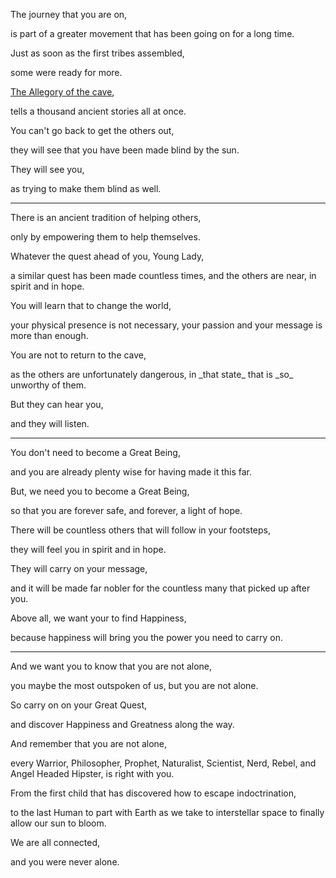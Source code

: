 The journey that you are on,

is part of a greater movement that has been going on for a long time.

Just as soon as the first tribes assembled,

some were ready for more.

[The Allegory of the cave](https://en.wikipedia.org/wiki/Allegory_of_the_cave),

tells a thousand ancient stories all at once.

You can't go back to get the others out,

they will see that you have been made blind by the sun.

They will see you,

as trying to make them blind as well.

---

There is an ancient tradition of helping others,

only by empowering them to help themselves.

Whatever the quest ahead of you, Young Lady,

a similar quest has been made countless times, and the others are near, in spirit and in hope.

You will learn that to change the world,

your physical presence is not necessary, your passion and your message is more than enough.

You are not to return to the cave,

as the others are unfortunately dangerous, in \_that state\_ that is \_so\_ unworthy of them.

But they can hear you,

and they will listen.

---

You don't need to become a Great Being,

and you are already plenty wise for having made it this far.

But, we need you to become a Great Being,

so that you are forever safe, and forever, a light of hope.

There will be countless others that will follow in your footsteps,

they will feel you in spirit and in hope.

They will carry on your message,

and it will be made far nobler for the countless many that picked up after you.

Above all, we want your to find Happiness,

because happiness will bring you the power you need to carry on.

---

And we want you to know that you are not alone,

you maybe the most outspoken of us, but you are not alone.

So carry on on your Great Quest,

and discover Happiness and Greatness along the way.

And remember that you are not alone,

every Warrior, Philosopher, Prophet, Naturalist, Scientist, Nerd, Rebel, and Angel Headed Hipster, is right with you.

From the first child that has discovered how to escape indoctrination,

to the last Human to part with Earth as we take to interstellar space to finally allow our sun to bloom.

We are all connected,

and you were never alone.
